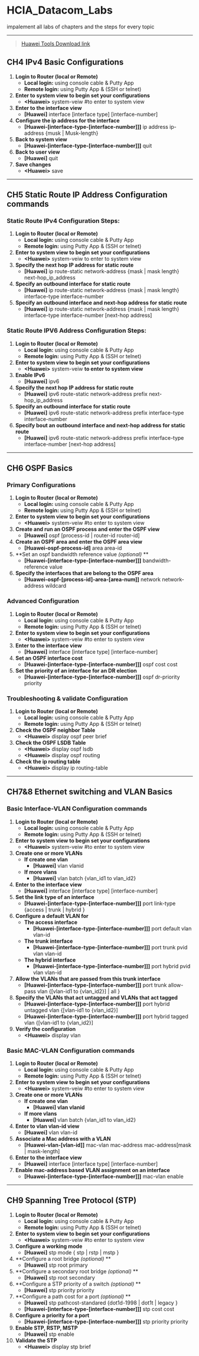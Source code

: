 # HCIA_Datacom_Labs
impalement all labs  of chapters and the steps for every topic

---
> [Huawei Tools Download link](https://mega.nz/folder/WkUDmQjK#jUw9HnMms1lHpdvhagCc9g) 

  ## CH4 IPv4 Basic Configurations

  1. **Login to Router (local or Remote)**
      - **Local login:** using console cable & Putty App
      - **Remote login:** using Putty App & (SSH  or telnet)
  2. **Enter to system view to begin set your configurations** 
      - **\<Huawei\>** system-veiw  #to enter to system view
  3. **Enter to the interface view** 
      - **[Huawei]** interface [interface type] [interface-number]
  4. **Configure the ip address for the interface**
      - **[Huawei-[interface-type-[interface-number]]]** ip address ip-address {musk | Musk-length}
  5. **Back to system view** 
      - **[Huawei-[interface-type-[interface-number]]]** quit
  6. **Back to user view**
      - **[Huawei]** quit
  7. **Save changes**
      - **\<Huawei\>** save
______________________________________________________________________________________________________________________________________________________________________________  
  
  ## CH5 Static Route IP Address Configuration commands
  
  ### Static Route IPv4 Configuration Steps:
  1. **Login to Router (local or Remote)**
      - **Local login:** using console cable & Putty App
      - **Remote login:** using Putty App & (SSH  or telnet)
  2. **Enter to system view to begin set your configurations** 
      - **\<Huawei\>** system-veiw  to enter to system view
  3. **Specify the next hop IP address for static route**
      - **[Huawei]** ip route-static network-address {mask | mask length} next-hop_ip_address
  4. **Specify an outbound interface for static route**
      - **[Huawei]** ip route-static network-address {mask | mask length} interface-type interface-number
  5. **Specify an outbound interface and next-hop address for static route**
      - **[Huawei]** ip route-static network-address {mask | mask length}  interface-type interface-number [next-hop address]
     
  ### Static Route IPV6 Address Configuration Steps:
  1. **Login to Router (local or Remote)**
      - **Local login:** using console cable & Putty App
      - **Remote login:** using Putty App & (SSH  or telnet)
  2. **Enter to system view to begin set your configurations** 
      - **\<Huawei\>** system-veiw  __to enter to system view__
  3. **Enable IPv6**
      - **[Huawei]** ipv6
  4. **Specify the next hop IP address for static route**
      - **[Huawei]** ipv6 route-static network-address prefix next-hop_ip_address
  5. **Specify an outbound interface for static route**
      - **[Huawei]** ipv6 route-static network-address prefix interface-type interface-number
  6. **Specify bout an outbound interface and next-hop address for static route**
      - **[Huawei]** ipv6 route-static network-address prefix  interface-type interface-number [next-hop address]
  ___________________________________________________________________________________________________________________________________________________________________________
  
  ## CH6 OSPF Basics
  ### Primary Configurations
  1. **Login to Router (local or Remote)**
      - **Local login:** using console cable & Putty App
      - **Remote login:** using Putty App & (SSH  or telnet)
  2. **Enter to system view to begin set your configurations** 
      - **\<Huawei\>** system-veiw  #to enter to system view
  3.  **Create and run an OSPF process and enter the OSPF view**
      - **[Huawei]** ospf [process-id | router-id router-id]
  4. **Create an OSPF area and enter the OSPF area view**
      - **[Huawei-ospf-process-id]** area area-id
  5. **Set an ospf bandwidth reference value *(optional)* **
      - **[Huawei-[interface-type-[interface-number]]]** bandwidth-reference value
  6. **Specify the interfaces that are belong to the OSPF area**
      - **[Huawei-ospf-[process-id]-area-[area-num]]** network network-address wildcard
  
  
  ### Advanced Configuration
  1. **Login to Router (local or Remote)**
      - **Local login:** using console cable & Putty App
      - **Remote login:** using Putty App & (SSH  or telnet)
  2. **Enter to system view to begin set your configurations** 
      - **\<Huawei\>** system-veiw  #to enter to system view
  3. **Enter to the interface view** 
      - **[Huawei]** interface [interface type] [interface-number]
  4. **Set an OSPF interface cost**
      - **[Huawei-[interface-type-[interface-number]]]** ospf cost cost
  5. **Set the priority of an interface for an DR election**
      - **[Huawei-[interface-type-[interface-number]]]** ospf dr-priority priority

  
  
  ### Troubleshooting & validate Configuration
  1. **Login to Router (local or Remote)**
      - **Local login:** using console cable & Putty App
      - **Remote login:** using Putty App & (SSH  or telnet)
  2. **Check the OSPF neighbor Table**
      - **\<Huawei\>** display ospf peer brief 
  3. **Check the OSPF LSDB Table**
      - **\<Huawei\>** display ospf lsdb 
      - **\<Huawei\>** display ospf routing
  4. **Check the ip routing table**
      - **\<Huawei\>** display ip routing-table
  ---
  ## CH7&8 Ethernet switching and VLAN Basics
  ### Basic Interface-VLAN Configuration commands
  1. **Login to Router (local or Remote)**
      - **Local login:** using console cable & Putty App
      - **Remote login:** using Putty App & (SSH  or telnet)
  2. **Enter to system view to begin set your configurations** 
      - **\<Huawei\>** system-veiw  #to enter to system view
  3. **Create one or more VLANs**
      - **If create one vlan**
          - **[Huawei]** vlan vlanid
      - **If more vlans**
          - **[Huawei]** vlan batch {vlan_id1 to vlan_id2}
  4. **Enter to the interface view** 
      - **[Huawei]** interface [interface type] \[interface-number\]
  5. **Set the link type of an interface**
      - **[Huawei-[interface-type-[interface-number]]]** port link-type {access | trunk | hybrid } 
  6. **Configure a default VLAN for** 
      - **The access interface**
          - **[Huawei-[interface-type-[interface-number]]]** port default vlan vlan-id
      - **The trunk interface**
          - **[Huawei-[interface-type-[interface-number]]]** port trunk pvid vlan  vlan-id
      - **The hybrid interface**
          - **[Huawei-[interface-type-[interface-number]]]** port hybrid pvid vlan vlan-id
  7. **Allow the VLANs that are passed from this trunk interface** 
      - **[Huawei-[interface-type-[interface-number]]]** port trunk allow-pass vlan {[vlan-id1 to {vlan_id2}] | all }
  8. **Specify the VLANs that  act untagged and VLANs that act tagged** 
      - **[Huawei-[interface-type-[interface-number]]]** port hybrid untagged vlan {[vlan-id1 to {vlan_id2}]
      - **[Huawei-[interface-type-[interface-number]]]** port hybrid tagged vlan {[vlan-id1 to {vlan_id2}]
  9. **Verify the configuration**
      - **\<Huawei\>** display vlan
  
  ### Basic MAC-VLAN Configuration commands
  1. **Login to Router (local or Remote)**
      - **Local login:** using console cable & Putty App
      - **Remote login:** using Putty App & (SSH  or telnet)
  2. **Enter to system view to begin set your configurations** 
      - **\<Huawei\>** system-veiw  #to enter to system view
  3. **Create one or more VLANs**
      - **If create one vlan**
          - **[Huawei] vlan vlanid**
      - **If more vlans**
          - **[Huawei]** vlan batch {vlan_id1 to vlan_id2}
  4. **Enter to vlan vlan-id view**
      - **[Huawei]** vlan vlan-id
  5. **Associate a Mac address with a VLAN**
      - **[Huawei-vlan-[vlan-id]]** mac-vlan mac-address mac-address[mask | mask-length]
  6. **Enter to the interface view** 
      - **[Huawei]** interface [interface type] [interface-number]
  7. **Enable mac-address based VLAN assignment on an interface**
      - **[Huawei-[interface-type-[interface-number]]]** mac-vlan enable

  ---
  ## CH9 Spanning Tree Protocol (STP)
  1. **Login to Router (local or Remote)**
      - **Local login:** using console cable & Putty App
      - **Remote login:** using Putty App & (SSH  or telnet)
  2. **Enter to system view to begin set your configurations** 
      - **\<Huawei\>** system-veiw  #to enter to system view
  3. **Configure a working mode**
      - **[Huawei]** stp mode { stp | rstp | mstp }
  4. **Configure a root bridge *(optional)* **
      - **[Huawei]** stp root primary 
  5. **Configure a secondary root bridge *(optional)* **
      - **[Huawei]** stp root secondary 
  6. **Configure a STP priority of a switch *(optional)* **
      - **[Huawei]** stp priority priority 
  7. **Configure a path cost for a port *(optional)* **
      - **[Huawei]** stp pathcost-standared {dot1d-1998 | dot1t | legacy }
      - **[Huawei-[interface-type-[interface-number]]]** stp cost cost
  8. **Configure a priority for a port**
      - **[Huawei-[interface-type-[interface-number]]]** stp priority priority
  9. **Enable STP, RSTP, MSTP**
      - **[Huawei]** stp enable
  10. **Validate the STP**
      - **\<Huawei\>** display stp brief



